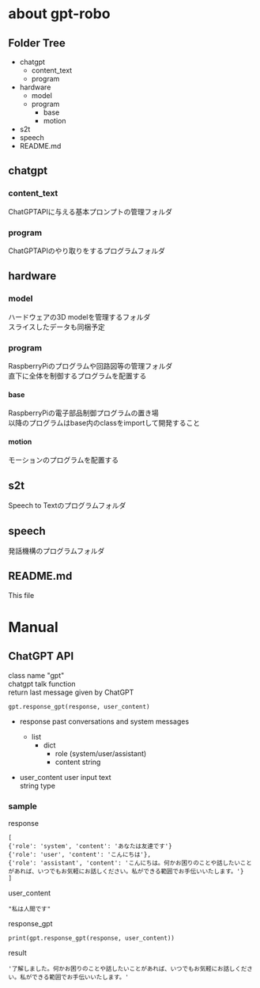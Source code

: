 # about gpt-robo
## Folder Tree
- chatgpt
  - content_text
  - program
- hardware
  - model
  - program
    - base
    - motion
- s2t
- speech
- README.md

## chatgpt
### content_text
ChatGPTAPIに与える基本プロンプトの管理フォルダ
### program
ChatGPTAPIのやり取りをするプログラムフォルダ

## hardware
### model
ハードウェアの3D modelを管理するフォルダ  
スライスしたデータも同梱予定
### program
RaspberryPiのプログラムや回路図等の管理フォルダ  
直下に全体を制御するプログラムを配置する
#### base
RaspberryPiの電子部品制御プログラムの置き場  
以降のプログラムはbase内のclassをimportして開発すること
#### motion
モーションのプログラムを配置する

## s2t
Speech to Textのプログラムフォルダ

## speech
発話機構のプログラムフォルダ

## README.md
This file

# Manual

## ChatGPT API
class name "gpt"  
chatgpt talk function  
return last message given by ChatGPT
```
gpt.response_gpt(response, user_content)
```
- response
past conversations and system messages
  - list
    - dict
      - role (system/user/assistant)
      - content string

- user_content
user input text  
string type

### sample
response
```
[
{'role': 'system', 'content': 'あなたは友達です'}
{'role': 'user', 'content': 'こんにちは'},
{'role': 'assistant', 'content': 'こんにちは。何かお困りのことや話したいことがあれば、いつでもお気軽にお話しください。私ができる範囲でお手伝いいたします。'}
]
```
user_content
```
"私は人間です"
```

response_gpt
```
print(gpt.response_gpt(response, user_content))
```

result
```
'了解しました。何かお困りのことや話したいことがあれば、いつでもお気軽にお話しください。私ができる範囲でお手伝いいたします。'
```
